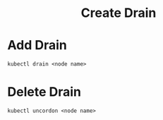 <h1 align="center"> Create Drain </h1>

# Add Drain
```shell
kubectl drain <node name>
```

# Delete Drain
```shell
kubectl uncordon <node name>
```